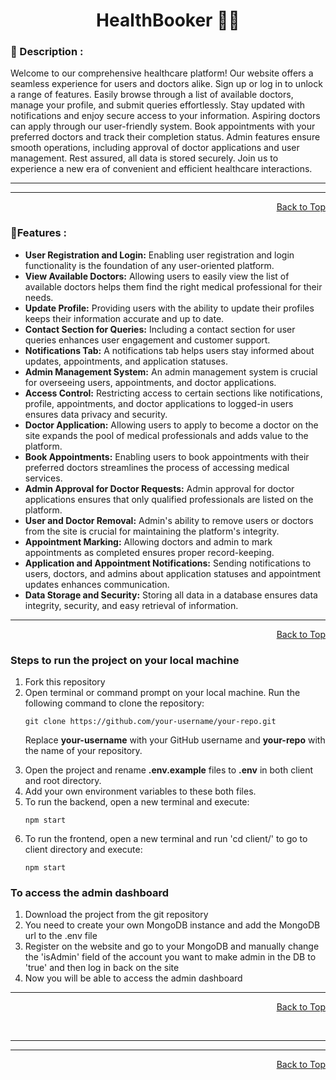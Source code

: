 <div id="top">
<h1 align="center">HealthBooker 🧑‍⚕️</h1>



<h3>📝 Description :</h3> 
Welcome to our comprehensive healthcare platform! Our website offers a seamless experience for users and doctors alike. Sign up or log in to unlock a range of features. Easily browse through a list of available doctors, manage your profile, and submit queries effortlessly. Stay updated with notifications and enjoy secure access to your information. Aspiring doctors can apply through our user-friendly system. Book appointments with your preferred doctors and track their completion status. Admin features ensure smooth operations, including approval of doctor applications and user management. Rest assured, all data is stored securely. Join us to experience a new era of convenient and efficient healthcare interactions.

<br/>

---




---

<p align="right"><a href="#top">Back to Top</a></p>

### 📃Features :

<ul>
  <li><strong>User Registration and Login:</strong> Enabling user registration and login functionality is the foundation of any user-oriented platform.</li>
  <li><strong>View Available Doctors:</strong> Allowing users to easily view the list of available doctors helps them find the right medical professional for their needs.</li>
  <li><strong>Update Profile:</strong> Providing users with the ability to update their profiles keeps their information accurate and up to date.</li>
  <li><strong>Contact Section for Queries:</strong> Including a contact section for user queries enhances user engagement and customer support.</li>
  <li><strong>Notifications Tab:</strong> A notifications tab helps users stay informed about updates, appointments, and application statuses.</li>
  <li><strong>Admin Management System:</strong> An admin management system is crucial for overseeing users, appointments, and doctor applications.</li>
  <li><strong>Access Control:</strong> Restricting access to certain sections like notifications, profile, appointments, and doctor applications to logged-in users ensures data privacy and security.</li>
  <li><strong>Doctor Application:</strong> Allowing users to apply to become a doctor on the site expands the pool of medical professionals and adds value to the platform.</li>
  <li><strong>Book Appointments:</strong> Enabling users to book appointments with their preferred doctors streamlines the process of accessing medical services.</li>
  <li><strong>Admin Approval for Doctor Requests:</strong> Admin approval for doctor applications ensures that only qualified professionals are listed on the platform.</li>
  <li><strong>User and Doctor Removal:</strong> Admin's ability to remove users or doctors from the site is crucial for maintaining the platform's integrity.</li>
  <li><strong>Appointment Marking:</strong> Allowing doctors and admin to mark appointments as completed ensures proper record-keeping.</li>
  <li><strong>Application and Appointment Notifications:</strong> Sending notifications to users, doctors, and admins about application statuses and appointment updates enhances communication.</li>
  <li><strong>Data Storage and Security:</strong> Storing all data in a database ensures data integrity, security, and easy retrieval of information.</li>
</ul>

<hr/>

<p align="right"><a href="#top">Back to Top</a></p>

### Steps to run the project on your local machine

<ol>
<li>Fork this repository</li>
<li>Open terminal or command prompt on your local machine. Run the following command to clone the repository:</li>

```
git clone https://github.com/your-username/your-repo.git
```

Replace **your-username** with your GitHub username and **your-repo** with the name of your repository.

<li>Open the project and rename <strong>.env.example</strong> files to <strong>.env</strong> in both client and root directory.</li>

<li>Add your own environment variables to these both files.</li>

<li>To run the backend, open a new terminal and execute:</li>

```
npm start
```

<li>To run the frontend, open a new terminal and run 'cd client/' to go to client directory and execute: </li>

```
npm start
```

</ol>

### To access the admin dashboard

<ol>
<li>Download the project from the git repository</li>
<li>You need to create your own MongoDB instance and add the MongoDB url to the .env file</li>
<li>Register on the website and go to your MongoDB and manually change the 'isAdmin' field of the account you want to make admin in the DB to 'true' and then log in back on the site</li>
<li>Now you will be able to access the admin dashboard</li>
</ol>

---

<p align="right"><a href="#top">Back to Top</a></p>



<br/>

---

---

<p align="right"><a href="#top">Back to Top</a></p>

</div>
